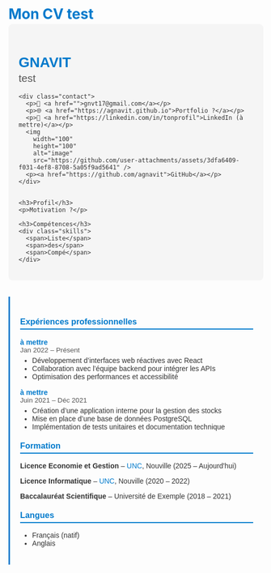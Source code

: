 <style>
  .cv-container { display:flex; flex-wrap:wrap; gap:2rem; font-family:Arial,sans-serif; color:#333; }
  .cv-left { flex:1; min-width:250px; background:#f5f5f5; padding:20px; border-radius:8px; }
  .cv-right { flex:2; min-width:400px; padding:20px; border-left:3px solid #007acc; }
  
  h1 { margin-bottom:0.2rem; color:#007acc; }
  h2 { margin-top:0; font-weight:normal; color:#555; }
  h3 { border-bottom:2px solid #007acc; padding-bottom:4px; margin-top:20px; color:#007acc; }
  
  .skills span { display:inline-block; background:#007acc; color:white; padding:4px 8px; margin:3px 3px 3px 0; border-radius:4px; font-size:0.85rem; }
  
  .job h4 { margin:0; color:#007acc; }
  .duration { font-size:0.85rem; color:#555; }
  .job ul { margin-top:5px; margin-bottom:15px; }
  a { color:#007acc; text-decoration:none; }
  a:hover { text-decoration:underline; }
  
  @media (max-width:800px) {
  .cv-container { flex-direction:column; }
  .cv-right { border-left:none; border-top:3px solid #007acc; }
  }
</style>

# Mon CV test

<div class="cv-container">
  
  <!-- Colonne gauche -->
  <div class="cv-left">
    <h1>GNAVIT</h1>
    <h2>test</h2>
    
    <div class="contact">
      <p>📧 <a href="">gnvt17@gmail.com</a></p>
      <p>🌐 <a href="https://agnavit.github.io">Portfolio ?</a></p>
      <p>💼 <a href="https://linkedin.com/in/tonprofil">LinkedIn (à mettre)</a></p>
      <img 
        width="100" 
        height="100" 
        alt="image" 
        src="https://github.com/user-attachments/assets/3dfa6409-f031-4ef8-8708-5a05f9ad5641" />
      <p><a href="https://github.com/agnavit">GitHub</a></p>
    </div>

    
    <h3>Profil</h3>
    <p>Motivation ?</p>
    
    <h3>Compétences</h3>
    <div class="skills">
      <span>Liste</span>
      <span>des</span>
      <span>Compé</span>
    </div>
  </div>
  
  <!-- Colonne droite -->
  <div class="cv-right">
  
  <h3>Expériences professionnelles</h3>
  
  <div class="job">
    <h4>à mettre</h4>
    <span class="duration">Jan 2022 – Présent</span>
    <ul>
      <li>Développement d’interfaces web réactives avec React</li>
      <li>Collaboration avec l’équipe backend pour intégrer les APIs</li>
      <li>Optimisation des performances et accessibilité</li>
    </ul>
  </div>
  
  <div class="job">
    <h4>à mettre</h4>
    <span class="duration">Juin 2021 – Déc 2021</span>
    <ul>
      <li>Création d’une application interne pour la gestion des stocks</li>
      <li>Mise en place d’une base de données PostgreSQL</li>
      <li>Implémentation de tests unitaires et documentation technique</li>
    </ul>
  </div>
  
  <h3>Formation</h3>
  <p><strong>Licence Economie et Gestion</strong> – <a href="https://unc.nc/formations/licence-economie-et-gestion/">UNC</a>, Nouville (2025 – Aujourd'hui)</p>
  <p><strong>Licence Informatique</strong> – <a href="https://unc.nc/formations/licence-informatique/">UNC</a>, Nouville (2020 – 2022)</p>
  <p><strong>Baccalauréat Scientifique</strong> – Université de Exemple (2018 – 2021)</p>
  
  <h3>Langues</h3>
  <ul>
    <li>Français (natif)</li>
    <li>Anglais</li>
  </ul>
  
  </div>
</div>
